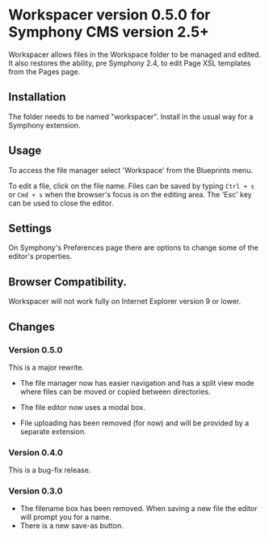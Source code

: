 # Workspacer version 0.5.0 for Symphony CMS version 2.5+

Workspacer allows files in the Workspace folder to be managed and edited. It also restores the ability, pre Symphony 2.4, to edit Page XSL templates from the Pages page.

## Installation

The folder needs to be named "workspacer". Install in the usual way for a Symphony extension.

## Usage

To access the file manager select 'Workspace' from the Blueprints menu.

To edit a file, click on the file name. Files can be saved by typing `Ctrl + s` or `Cmd + s` when the browser's focus is on the editing area. The 'Esc' key can be used to close the editor.

## Settings

On Symphony's Preferences page there are options to change some of the editor's properties.

## Browser Compatibility.

Workspacer will not work fully on Internet Explorer version 9 or lower.

## Changes

### Version 0.5.0

This is a major rewrite.

* The file manager now has easier navigation and has a split view mode where files can be moved or copied between directories.

* The file editor now uses a modal box.

* File uploading has been removed (for now) and will be provided by a separate extension.

### Version 0.4.0

This is a bug-fix release.

### Version 0.3.0

* The filename box has been removed. When saving a new file the editor will prompt you for a name.
* There is a new save-as button.
